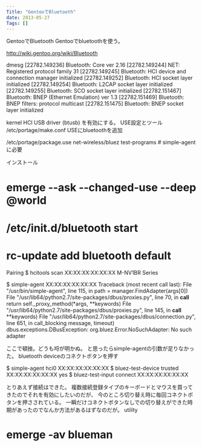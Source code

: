 ```yaml
---
Title: "GentooでBluetooth"
date: 2013-05-27
Tags: []
---
```


GentooでBluetooth
Gentooでbluetoothを使う。

http://wiki.gentoo.org/wiki/Bluetooth

dmesg
[22782.149236] Bluetooth: Core ver 2.16
[22782.149244] NET: Registered protocol family 31
[22782.149245] Bluetooth: HCI device and connection manager initialized
[22782.149252] Bluetooth: HCI socket layer initialized
[22782.149254] Bluetooth: L2CAP socket layer initialized
[22782.149255] Bluetooth: SCO socket layer initialized
[22782.151467] Bluetooth: BNEP (Ethernet Emulation) ver 1.3
[22782.151469] Bluetooth: BNEP filters: protocol multicast
[22782.151475] Bluetooth: BNEP socket layer initialized

kernel
HCI USB driver (btusb) を有効にする。
USE設定とツール
/etc/portage/make.conf
USEにbluetoothを追加

/etc/portage/package.use
net-wireless/bluez test-programs # simple-agentに必要

インストール
# emerge --ask --changed-use --deep @world
# /etc/init.d/bluetooth start
# rc-update add bluetooth default

Pairing
$ hcitools scan
        XX:XX:XX:XX:XX:XX       M-NV1BR Series

$ simple-agent XX:XX:XX:XX:XX:XX
Traceback (most recent call last):
  File "/usr/bin/simple-agent", line 115, in <module>
    path = manager.FindAdapter(args[0])
  File "/usr/lib64/python2.7/site-packages/dbus/proxies.py", line 70, in __call__
    return self._proxy_method(*args, **keywords)
  File "/usr/lib64/python2.7/site-packages/dbus/proxies.py", line 145, in __call__
    **keywords)
  File "/usr/lib64/python2.7/site-packages/dbus/connection.py", line 651, in call_blocking
    message, timeout)
dbus.exceptions.DBusException: org.bluez.Error.NoSuchAdapter: No such adapter

ここで頓挫。どうも埒が明かぬ。
と思ったらsimple-agentの引数が足りなかった。
bluetooth deviceのコネクトボタンを押す

$ simple-agent hci0 XX:XX:XX:XX:XX:XX
$ bluez-test-device trusted XX:XX:XX:XX:XX:XX yes
$ bluez-test-input connect XX:XX:XX:XX:XX:XX

とりあえず接続はできた。
複数接続登録タイプのキーボードとマウスを買ってきたのでそれを有効にしたいのだが、
今のところ切り替え時に毎回コネクトボタンを押さされている。
一瞬だけコネクトボタンなしでの切り替えができた時期があったのでなんか方法があるはずなのだが。
utility
# emerge -av blueman

